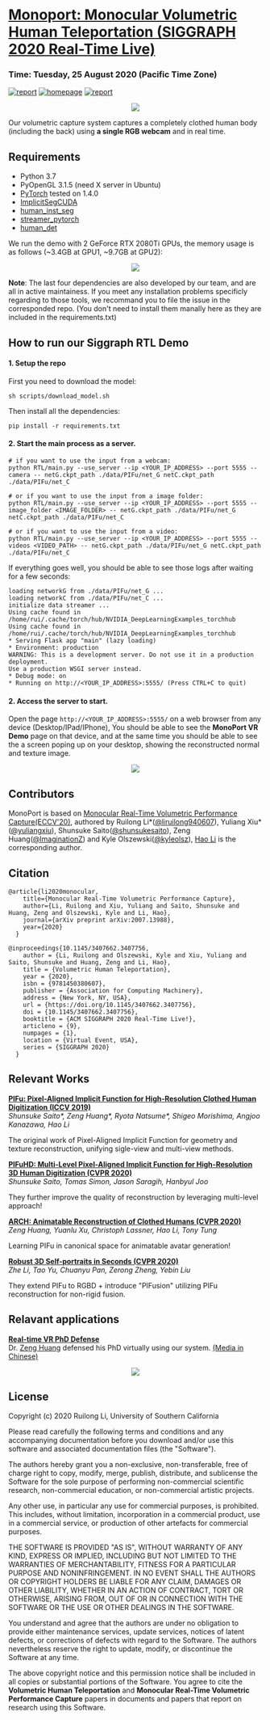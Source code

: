 # [Monoport: Monocular Volumetric Human Teleportation (SIGGRAPH 2020 Real-Time Live)](http://xiuyuliang.cn/monoport/)

### Time: Tuesday, 25 August 2020 (Pacific Time Zone)
[![report](https://img.shields.io/badge/Paper-Arxiv-red)](https://arxiv.org/abs/2007.13988) [![homepage](https://img.shields.io/badge/Project-Homepage-green)](https://project-splinter.github.io/) [![report](https://img.shields.io/badge/Demo-Youtube-yellow)](https://youtu.be/fQDsYVE7GtQ)

<p align='center'>
    <img src='figs/rtl.jpg'/>
</p>

Our volumetric capture system captures a completely clothed human body (including the back) using **a single RGB webcam** and in real time. 

## Requirements
- Python 3.7
- PyOpenGL 3.1.5 (need X server in Ubuntu)
- [PyTorch](https://pytorch.org/) tested on 1.4.0
- [ImplicitSegCUDA](https://github.com/Project-Splinter/ImplicitSegCUDA)
- [human_inst_seg](https://github.com/Project-Splinter/human_inst_seg)
- [streamer_pytorch](https://github.com/Project-Splinter/streamer_pytorch)
- [human_det](https://github.com/Project-Splinter/human_det)

We run the demo with 2 GeForce RTX 2080Ti GPUs, the memory usage is as follows (~3.4GB at GPU1, ~9.7GB at GPU2):

<p align='center'>
    <img src='figs/gpu.png'/>
</p>

**Note**: The last four dependencies are also developed by our team, and are all in active maintainess. If you meet any installation problems specificly regarding to those tools, we recommand you to file the issue in the corresponded repo. (You don't need to install them manally here as they are included in the requirements.txt)

## How to run our Siggraph RTL Demo

#### 1. Setup the repo
First you need to download the model:
```
sh scripts/download_model.sh
```

Then install all the dependencies:
```
pip install -r requirements.txt
```

#### 2. Start the main process as a server. 
```
# if you want to use the input from a webcam:
python RTL/main.py --use_server --ip <YOUR_IP_ADDRESS> --port 5555 --camera -- netG.ckpt_path ./data/PIFu/net_G netC.ckpt_path ./data/PIFu/net_C

# or if you want to use the input from a image folder:
python RTL/main.py --use_server --ip <YOUR_IP_ADDRESS> --port 5555 --image_folder <IMAGE_FOLDER> -- netG.ckpt_path ./data/PIFu/net_G netC.ckpt_path ./data/PIFu/net_C

# or if you want to use the input from a video:
python RTL/main.py --use_server --ip <YOUR_IP_ADDRESS> --port 5555 --videos <VIDEO_PATH> -- netG.ckpt_path ./data/PIFu/net_G netC.ckpt_path ./data/PIFu/net_C
```

If everything goes well, you should be able to see those logs after waiting for a few seconds:

    loading networkG from ./data/PIFu/net_G ...
    loading networkC from ./data/PIFu/net_C ...
    initialize data streamer ...
    Using cache found in /home/rui/.cache/torch/hub/NVIDIA_DeepLearningExamples_torchhub
    Using cache found in /home/rui/.cache/torch/hub/NVIDIA_DeepLearningExamples_torchhub
    * Serving Flask app "main" (lazy loading)
    * Environment: production
    WARNING: This is a development server. Do not use it in a production deployment.
    Use a production WSGI server instead.
    * Debug mode: on
    * Running on http://<YOUR_IP_ADDRESS>:5555/ (Press CTRL+C to quit)

#### 2. Access the server to start.
Open the page `http://<YOUR_IP_ADDRESS>:5555/` on a web browser from any device (Desktop/IPad/IPhone), You should be able to see the **MonoPort VR Demo** page on that device, and at the same time you should be able to see the a screen poping up on your desktop, showing the reconstructed normal and texture image.

<p align='center'>
    <img src='figs/twoside.png'/>
</p>

## Contributors

MonoPort is based on [Monocular Real-Time Volumetric Performance Capture(ECCV'20)](https://project-splinter.github.io/), authored by Ruilong Li*([@liruilong940607](https://github.com/liruilong940607)), Yuliang Xiu*([@yuliangxiu](https://github.com/YuliangXiu)), Shunsuke Saito([@shunsukesaito](https://github.com/shunsukesaito)), Zeng Huang([@ImaginationZ](https://github.com/ImaginationZ)) and Kyle Olszewski([@kyleolsz](https://github.com/kyleolsz)), [Hao Li](https://www.hao-li.com/) is the corresponding author.


## Citation

```
@article{li2020monocular,
    title={Monocular Real-Time Volumetric Performance Capture},
    author={Li, Ruilong and Xiu, Yuliang and Saito, Shunsuke and Huang, Zeng and Olszewski, Kyle and Li, Hao},
    journal={arXiv preprint arXiv:2007.13988},
    year={2020}
  }
  
@inproceedings{10.1145/3407662.3407756,
    author = {Li, Ruilong and Olszewski, Kyle and Xiu, Yuliang and Saito, Shunsuke and Huang, Zeng and Li, Hao},
    title = {Volumetric Human Teleportation},
    year = {2020},
    isbn = {9781450380607},
    publisher = {Association for Computing Machinery},
    address = {New York, NY, USA},
    url = {https://doi.org/10.1145/3407662.3407756},
    doi = {10.1145/3407662.3407756},
    booktitle = {ACM SIGGRAPH 2020 Real-Time Live!},
    articleno = {9},
    numpages = {1},
    location = {Virtual Event, USA},
    series = {SIGGRAPH 2020}
  }
```

## Relevant Works

**[PIFu: Pixel-Aligned Implicit Function for High-Resolution Clothed Human Digitization (ICCV 2019)](https://shunsukesaito.github.io/PIFu/)**  
*Shunsuke Saito\*, Zeng Huang\*, Ryota Natsume\*, Shigeo Morishima, Angjoo Kanazawa, Hao Li*

The original work of Pixel-Aligned Implicit Function for geometry and texture reconstruction, unifying sigle-view and multi-view methods.

**[PIFuHD: Multi-Level Pixel-Aligned Implicit Function for High-Resolution 3D Human Digitization (CVPR 2020)](https://shunsukesaito.github.io/PIFuHD/)**  
*Shunsuke Saito, Tomas Simon, Jason Saragih, Hanbyul Joo*

They further improve the quality of reconstruction by leveraging multi-level approach!

**[ARCH: Animatable Reconstruction of Clothed Humans (CVPR 2020)](https://arxiv.org/pdf/2004.04572.pdf)**  
*Zeng Huang, Yuanlu Xu, Christoph Lassner, Hao Li, Tony Tung*

Learning PIFu in canonical space for animatable avatar generation!

**[Robust 3D Self-portraits in Seconds (CVPR 2020)](http://www.liuyebin.com/portrait/portrait.html)**  
*Zhe Li, Tao Yu, Chuanyu Pan, Zerong Zheng, Yebin Liu*

They extend PIFu to RGBD + introduce "PIFusion" utilizing PIFu reconstruction for non-rigid fusion.

## Relavant applications

**[Real-time VR PhD Defense](https://www.youtube.com/watch?v=RhWTqjVekVU&feature=youtu.be)**  
Dr. [Zeng Huang](https://zeng.science/) defensed his PhD virtually using our system. [(Media in Chinese)](https://mp.weixin.qq.com/s/Bl0HohrSVzaVPF0EHzuIWw)

<p align='center'>
    <img src='figs/zeng.gif'/>
</p>


## License

Copyright (c) 2020 Ruilong Li, University of Southern California

Please read carefully the following terms and conditions and any accompanying documentation before you download and/or use this software and associated documentation files (the "Software").

The authors hereby grant you a non-exclusive, non-transferable, free of charge right to copy, modify, merge, publish, distribute, and sublicense the Software for the sole purpose of performing non-commercial scientific research, non-commercial education, or non-commercial artistic projects.

Any other use, in particular any use for commercial purposes, is prohibited. This includes, without limitation, incorporation in a commercial product, use in a commercial service, or production of other artefacts for commercial purposes.

THE SOFTWARE IS PROVIDED "AS IS", WITHOUT WARRANTY OF ANY KIND, EXPRESS OR IMPLIED, INCLUDING BUT NOT LIMITED TO THE WARRANTIES OF MERCHANTABILITY, FITNESS FOR A PARTICULAR PURPOSE AND NONINFRINGEMENT. IN NO EVENT SHALL THE AUTHORS OR COPYRIGHT HOLDERS BE LIABLE FOR ANY CLAIM, DAMAGES OR OTHER LIABILITY, WHETHER IN AN ACTION OF CONTRACT, TORT OR OTHERWISE, ARISING FROM, OUT OF OR IN CONNECTION WITH THE SOFTWARE OR THE USE OR OTHER DEALINGS IN THE SOFTWARE.

You understand and agree that the authors are under no obligation to provide either maintenance services, update services, notices of latent defects, or corrections of defects with regard to the Software. The authors nevertheless reserve the right to update, modify, or discontinue the Software at any time.

The above copyright notice and this permission notice shall be included in all copies or substantial portions of the Software. You agree to cite the **Volumetric Human Teleportation** and **Monocular Real-Time Volumetric Performance Capture** papers in documents and papers that report on research using this Software.
